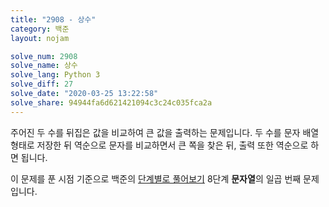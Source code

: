 ```yaml
---
title: "2908 - 상수"
category: 백준
layout: nojam

solve_num: 2908
solve_name: 상수
solve_lang: Python 3
solve_diff: 27
solve_date: "2020-03-25 13:22:58"
solve_share: 94944fa6d621421094c3c24c035fca2a
---
```


주어진 두 수를 뒤집은 값을 비교하여 큰 값을 출력하는 문제입니다. 두 수를 문자 배열 형태로 저장한 뒤 역순으로 문자를 비교하면서 큰 쪽을 찾은 뒤, 출력 또한 역순으로 하면 됩니다.

이 문제를 푼 시점 기준으로 백준의 [단계별로 풀어보기](http://noj.am/p/s) 8단계 **문자열**의 일곱 번째 문제입니다.
